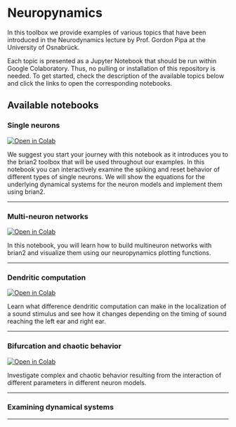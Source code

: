 # Neuropynamics

In this toolbox we provide examples of various topics that have been introduced in the Neurodynamics lecture by Prof. Gordon Pipa at the University of Osnabrück. 

Each topic is presented as a Jupyter Notebook that should be run within Google Colaboratory. Thus, no pulling or installation of this repository is needed. To get started, check the description of the available topics below and click the links to open the corresponding notebooks. 

## Available notebooks

### Single neurons

[![Open in Colab](https://colab.research.google.com/assets/colab-badge.svg)](https://colab.research.google.com/github/DiGyt/neuropynamics/blob/master/notebooks/Single_neurons.ipynb)

We suggest you start your journey with this notebook as it introduces you to the brian2 toolbox that will be used throughout our examples. 
In this notebook you can interactively examine the spiking and reset behavior of different types of single neurons. We will show the equations for the underlying dynamical systems for the neuron models and implement them using brian2. 

---

### Multi-neuron networks

[![Open in Colab](https://colab.research.google.com/assets/colab-badge.svg)](https://colab.research.google.com/github/DiGyt/neuropynamics/blob/master/notebooks/multineuron_networks.ipynb)

In this notebook, you will learn how to build multineuron networks with brian2 and visualize them using our neuropynamics plotting functions.

---

### Dendritic computation

[![Open in Colab](https://colab.research.google.com/assets/colab-badge.svg)](https://colab.research.google.com/github/DiGyt/neuropynamics/blob/master/notebooks/dendritic_computation.ipynb)

Learn what difference dendritic computation can make in the localization of a sound stimulus and see how it changes depending on the timing of sound reaching the left ear and right ear.

---

### Bifurcation and chaotic behavior

[![Open in Colab](https://colab.research.google.com/assets/colab-badge.svg)](https://colab.research.google.com/github/DiGyt/neuropynamics/blob/master/notebooks/bifurcation.ipynb)

Investigate complex and chaotic behavior resulting from the interaction of different parameters in different neuron models.

---

### Examining dynamical systems



---


